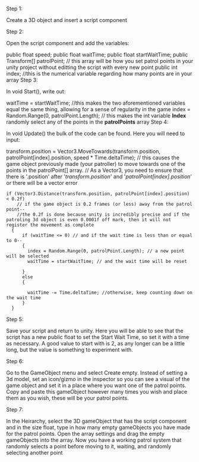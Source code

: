 Step 1:

Create a 3D object and insert a script component

Step 2:

Open the script component and add the variables:

  public float speed;
  public float waitTime;
  public float startWaitTime;
  public Transform[] patrolPoint; 
      // this array will be how you set patrol points in your unity project without editting the script with every new point
  public int index; 
      //this is the numerical variable regarding how many points are in your array
Step 3:

In void Start(), write out:

  waitTime = startWaitTime; 
      //this makes the two aforementioned variables equal the same thing, allowing for a sense of regularity in the game
  index = Random.Range(0, patrolPoint.Length); 
      // this makes the int variable **Index** randomly select any of the points in the **patrolPoints** array
Step 4:

In void Update() the bulk of the code can be found. Here you will need to input:

  transform.position = Vector3.MoveTowards(transform.position, patrolPoint[index].position, speed * Time.deltaTime); 
    // this causes the game object previously made (your patroller) to move towards one of the points in the patrolPoint[] array. 
    // As a Vector3, you need to ensure that there is '.position' after '*transform.position*' and '*patrolPoint[index].position*' or there will be a vector error  

    if (Vector3.Distance(transform.position, patrolPoint[index].position) < 0.2f)
        // if the game object is 0.2 frames (or less) away from the patrol point--
        //the 0.2f is done because unity is incredibly precise and if the patroling 3d object is even 0.0001f off mark, then it will not register the movement as complete
      {
          if (waitTime <= 0) // and if the wait time is less than or equal to 0--
          {
            index = Random.Range(0, patrolPoint.Length); // a new point will be selected
            waitTime = startWaitTime; // and the wait time will be reset

          }
          else
          {

            waitTime -= Time.deltaTime; //otherwise, keep counting down on the wait time
          }
      }    
Step 5:

Save your script and return to unity. Here you will be able to see that the script has a new public float to set the Start Wait Time, so set it with a time as necessary. A good value to start with is 2, as any longer can be a little long, but the value is something to experiment with.

Step 6:

Go to the GameObject menu and select Create empty. Instead of setting a 3d model, set an icon/gizmo in the inspector so you can see a visual of the game object and set it in a place where you want one of the patrol points. Copy and paste this gameObject however many times you wish and place them as you wish, these will be your patrol points.

Step 7:

In the Heirarchy, select the 3D gameObject that has the script component and in the size float, type in how many empty gameObjects you have made for the patrol points. Open the array settings and drag the empty gameObjects into the array. Now you have a working patrol system that randomly selects a point before moving to it, waiting, and randomly selecting another point



